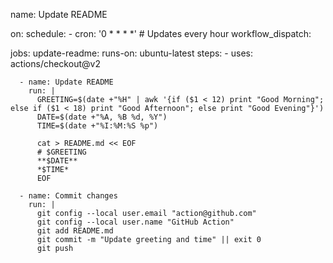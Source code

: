 name: Update README

on:
  schedule:
    - cron: '0 * * * *'  # Updates every hour
  workflow_dispatch:

jobs:
  update-readme:
    runs-on: ubuntu-latest
    steps:
      - uses: actions/checkout@v2
      
      - name: Update README
        run: |
          GREETING=$(date +"%H" | awk '{if ($1 < 12) print "Good Morning"; else if ($1 < 18) print "Good Afternoon"; else print "Good Evening"}')
          DATE=$(date +"%A, %B %d, %Y")
          TIME=$(date +"%I:%M:%S %p")
          
          cat > README.md << EOF
          # $GREETING
          **$DATE**  
          *$TIME*
          EOF
          
      - name: Commit changes
        run: |
          git config --local user.email "action@github.com"
          git config --local user.name "GitHub Action"
          git add README.md
          git commit -m "Update greeting and time" || exit 0
          git push
